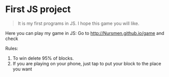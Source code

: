 # First JS project

> It is my first programs in JS. I hope this game you will like.

Here you can play my game in JS:
Go to http://Nursmen.github.io/game and check

Rules:
1. To win delete 95% of blocks.
2. If you are playing on your phone, just tap to put your block to the place you want
